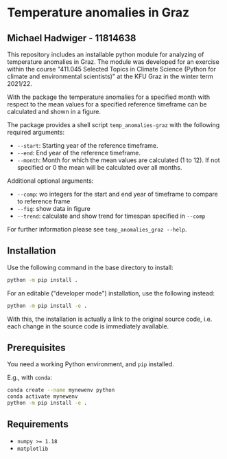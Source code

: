 # Temperature anomalies in Graz

## Michael Hadwiger - 11814638

This repository includes an installable python module for analyzing of temperature anomalies in Graz. The module was 
developed for an exercise within the course "411.045 Selected Topics in Climate Science 
(Python for climate and environmental scientists)" at the KFU Graz in the winter term 2021/22.

With the package the temperature anomalies for a specified month with respect to the mean values for a 
specified reference timeframe can be calculated and shown in a figure. 

The package provides a shell script `temp_anomalies-graz` with the following required arguments:
- `--start`: Starting year of the reference timeframe.
- `--end`: End year of the reference timeframe.
- `--month`: Month for which the mean values are calculated (1 to 12). If not specified or 0 the mean will be calculated over all months.

Additional optional arguments:
- `--comp`: wo integers for the start and end year of timeframe to compare to reference frame
- `--fig`: show data in figure
- `--trend`: calculate and show trend for timespan specified in `--comp`

For further information please see `temp_anomalies_graz --help`.

## Installation

Use the following command in the base directory to install:

```bash
python -m pip install .
```

For an editable ("developer mode") installation, use the following
instead:

```bash
python -m pip install -e .
```

With this, the installation is actually a link to the original source code,
i.e. each change in the source code is immediately available.

## Prerequisites

You need a working Python environment, and `pip` installed.

E.g., with `conda`:

```bash
conda create --name mynewenv python
conda activate mynewenv
python -m pip install -e .
```

## Requirements

- `numpy >= 1.18`
- `matplotlib`